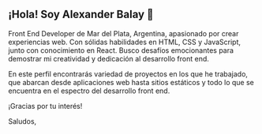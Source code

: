 ## **¡Hola! Soy Alexander Balay 👋** ##


Front End Developer de Mar del Plata, Argentina, apasionado por crear experiencias web. Con sólidas habilidades en HTML, CSS y JavaScript, junto con conocimiento en React. Busco desafíos emocionantes para demostrar mi creatividad y dedicación al desarrollo front end.

En este perfil encontrarás variedad de proyectos en los que he trabajado, que abarcan desde aplicaciones web hasta sitios estáticos y todo lo que se encuentra en el espectro del desarrollo front end.

¡Gracias por tu interés!

Saludos,
